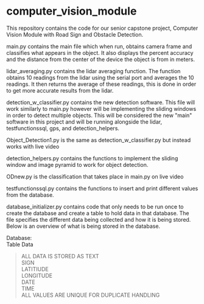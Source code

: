 # computer_vision_module

This repository contains the code for our senior capstone project, Computer Vision Module with Road Sign and Obstacle Detection.  

main.py contains the main file which when run, obtains camera frame and classifies what appears in the object.  It also displays the percent accuracy and the distance from the center of the device the object is from in meters.  

lidar_averaging.py contains the lidar averaging function.  The function obtains 10 readings from the lidar using the serial port and averages the 10 readings.  It then returns the average of these readings, this is done in order to get more accurate results from the lidar.  

detection_w_classifier.py contains the new detection software.  This file will work similarly to main.py however will be implementing the sliding windows in order to detect multiple objects.  This will be considered the new "main" software in this project and will be running alongside the lidar, testfunctionssql, gps, and detection_helpers. 

Object_Detection1.py is the same as detection_w_classifier.py but instead works with live video

detection_helpers.py contains the functions to implement the sliding window and image pyramid to work for object detection.  

ODnew.py is the classification that takes place in main.py on live video

testfunctionssql.py contains the functions to insert and print different values from the database.  

database_initializer.py contains code that only needs to be run once to create the database and create a table to hold data in that database.  The file specifies the different data being collected and how it is being stored.  Below is an overview of what is being stored in the database.  

Database:  
Table Data  
>ALL DATA IS STORED AS TEXT  
>SIGN  
>LATITIUDE  
>LONGITUDE  
>DATE  
>TIME  
>ALL VALUES ARE UNIQUE FOR DUPLICATE HANDLING  
